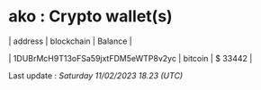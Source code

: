 # ako : Crypto wallet(s)



| address | blockchain | Balance |

| 1DUBrMcH9T13oFSa59jxtFDM5eWTP8v2yc | bitcoin | $ 33442 | 



Last update : _Saturday 11/02/2023 18.23 (UTC)_ 



